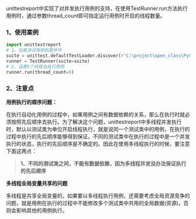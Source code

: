 # 

​	unittestreport中实现了对并发执行用例的支持，在使用TestRunner.run方法执行用例时，通过参数thread_count即可指定运行用例时开启的线程数量。

### 1、使用案例

```python
import unittestreport
# 1、加载测试用例到套件中
suite = unittest.defaultTestLoader.discover(r'C:\project\open_class\Py0507\testcase')
runner = TestRunner(suite=suite)
# 2、设置5个线程去执行用例
runner.run(thread_count=5)
```



### 2、注意点

**用例执行的顺序问题：**

​	 在执行自动化用例的过程中，如果用例之间有数据依赖的关系，那么在执行时就必须按照先后顺序去执行。为了解决这个问题，unittestreport中多线程并发执行时，默认以测试类为单位开启线程执行，就是说同一个测试类中的用例，在执行的过程中执行的先后顺序能够得到保证。不同的测试类中在执行的过程中是一个并发执行的状态，执行的先后顺序是不确定的。因此在使用多线程执行的时候，要注意下面这两点：

> **1、不同的测试类之间，不能有数据依赖，因为多线程并发没办法保证执行的先后顺序**



**多线程全局变量共享的问题**



多线程是共享全局变量的，如果要以多线程执行用例，还需要考虑全局资源竞争的问题，就是用例在执行的过程中不能修改多个测试类中共用的全局数据(资源)。否则会影响其他的用例执行。

